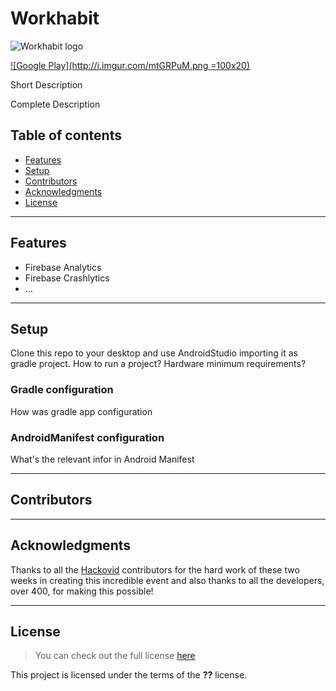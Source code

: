 # Workhabit

![Workhabit logo](https://github.com/udAL/WorkHabit-Android/blob/master/app/src/main/res/mipmap-xxxhdpi/ic_launcher.png)

[![Google Play](http://i.imgur.com/mtGRPuM.png =100x20)](https://play.google.com/store/apps/details?id=cat.coronout.workhabit)

Short Description

Complete Description

## Table of contents
* [Features](#features)
* [Setup](#setup)
* [Contributors](#contributors)
* [Acknowledgments](#acknowledgments)
* [License](#license)

---

## Features
- Firebase Analytics
- Firebase Crashlytics
- ...

---

## Setup
Clone this repo to your desktop and use AndroidStudio importing it as gradle project.
How to run a project? Hardware minimum requirements?

### Gradle configuration
How was gradle app configuration

### AndroidManifest configuration
What's the relevant infor in Android Manifest

---

## Contributors

---

## Acknowledgments

Thanks to all the [Hackovid](https://hackovid.cat/) contributors for the hard work of these two weeks in creating this incredible event and also thanks to all the developers, over 400, for making this possible!

---

## License
> You can check out the full license [here](https://github.com/udAL/WorkHabit-Android/blob/master/LICENSE.md)

This project is licensed under the terms of the **??** license.
